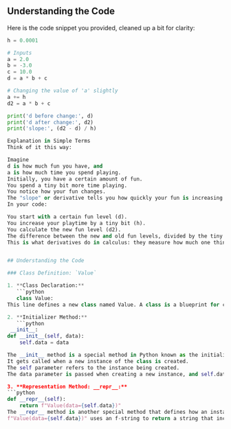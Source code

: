 ## Understanding the Code

Here is the code snippet you provided, cleaned up a bit for clarity:

```python
h = 0.0001

# Inputs
a = 2.0
b = -3.0
c = 10.0
d = a * b + c

# Changing the value of 'a' slightly
a += h
d2 = a * b + c

print('d before change:', d)
print('d after change:', d2)
print('slope:', (d2 - d) / h)

Explanation in Simple Terms
Think of it this way:

Imagine 
d is how much fun you have, and 
a is how much time you spend playing.
Initially, you have a certain amount of fun.
You spend a tiny bit more time playing.
You notice how your fun changes.
The "slope" or derivative tells you how quickly your fun is increasing or decreasing with more playtime.
In your code:

You start with a certain fun level (d).
You increase your playtime by a tiny bit (h).
You calculate the new fun level (d2).
The difference between the new and old fun levels, divided by the tiny increase in playtime, tells you how quickly your fun changes with time.
This is what derivatives do in calculus: they measure how much one thing changes in response to changes in another thing.


## Understanding the Code

### Class Definition: `Value`

1. **Class Declaration:**
   ```python
   class Value:
This line defines a new class named Value. A class is a blueprint for creating objects (instances of the class) that can have attributes (data) and methods (functions).

2. **Initializer Method:**
   ```python
 __init__:
def __init__(self, data):
    self.data = data

The __init__ method is a special method in Python known as the initializer or constructor.
It gets called when a new instance of the class is created.
The self parameter refers to the instance being created.
The data parameter is passed when creating a new instance, and self.data = data assigns this value to the instance's data attribute.

3. **Representation Method: __repr__:**
```python
def __repr__(self):
    return f"Value(data={self.data})"
The __repr__ method is another special method that defines how an instance of the class is represented as a string.
f"Value(data={self.data})" uses an f-string to return a string that includes the class name and the value of the data attribute.

